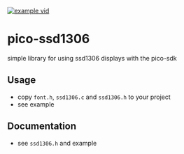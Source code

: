 [![example vid](ssd1306-example.gif)]()

# pico-ssd1306
simple library for using ssd1306 displays with the pico-sdk

## Usage
* copy `font.h`, `ssd1306.c` and `ssd1306.h` to your project 
* see example

## Documentation
* see `ssd1306.h` and example
